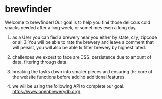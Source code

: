 # brewfinder
Welcome to brewfinder!  Our goal is to help you find those delicous cold snacks needed after a long week, or sometimes even a long day.


1. as a User you can find a brewery near you either by state, city, zipcode or all 3. You will be able to rate the brewery and leave a comment that will persist, you will also be able to filter brewery by highest rated.

2. challenges we expect to face are CSS, persistence due to amount of data, filtering through data.

3. breaking the tasks down into smaller pieces and ensuring the core of the website functions before adding additional features.

4. we will be using the following API to complete our goal.
https://www.openbrewerydb.org/